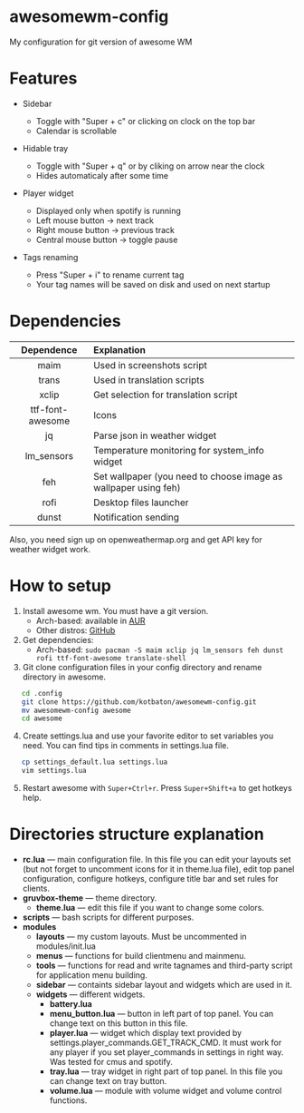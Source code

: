 # awesomewm-config
My configuration for git version of awesome WM

# Features
* Sidebar
    * Toggle with "Super + c" or clicking on clock on the top bar
    * Calendar is scrollable

* Hidable tray
    * Toggle with "Super + q" or by cliking on arrow near the clock
    * Hides automaticaly after some time

* Player widget
    * Displayed only when spotify is running
    * Left mouse button -> next track
    * Right mouse button -> previous track
    * Central mouse button -> toggle pause

* Tags renaming
    * Press "Super + i" to rename current tag
    * Your tag names will be saved on disk and used on next startup


# Dependencies
| Dependence | Explanation |
|:-------:|:-------|
| maim	| Used in screenshots script |
| trans | Used in translation scripts |
| xclip | Get selection for translation script |
| ttf-font-awesome | Icons |
| jq | Parse json in weather widget |
| lm_sensors | Temperature monitoring for system_info widget |
| feh | Set wallpaper (you need to choose image as wallpaper using feh) |
| rofi | Desktop files launcher |
| dunst | Notification sending |

Also, you need sign up on openweathermap.org and get API key for weather widget work.


# How to setup
1. Install awesome wm. You must have a git version.
	* Arch-based: available in [AUR](https://aur.archlinux.org/packages/awesome-git/)
    * Other distros: [GitHub](https://github.com/awesomeWM/awesome)
2. Get dependencies:
	* Arch-based: `sudo pacman -S maim xclip jq lm_sensors feh dunst rofi ttf-font-awesome translate-shell`
3. Git clone configuration files in your config  directory and rename directory in awesome.
```bash
   cd .config
   git clone https://github.com/kotbaton/awesomewm-config.git
   mv awesomewm-config awesome
   cd awesome
   ```
4. Create settings.lua and use your favorite editor to set variables you need. You can find tips in comments in settings.lua file.
```bash
   cp settings_default.lua settings.lua
   vim settings.lua
```
5. Restart awesome with `Super+Ctrl+r`. Press `Super+Shift+a` to get hotkeys help.


# Directories structure explanation
* **rc.lua** — main configuration file. In this file you can edit your layouts set (but not forget to uncomment icons for it in theme.lua file), edit top panel configuration, configure hotkeys, configure title bar and set rules for clients.
* **gruvbox-theme** — theme directory.
	* **theme.lua** — edit this file if you want to change some colors.
* **scripts** — bash scripts for different purposes.
* **modules**
	* **layouts** — my custom layouts. Must be uncommented in modules/init.lua
	* **menus** — functions for build clientmenu and mainmenu.
	* **tools** — functions for read and write tagnames and third-party script for application menu building.
    * **sidebar** — containts sidebar layout and widgets which are used in it.
	* **widgets** — different widgets.
		* **battery.lua**
		* **menu_button.lua** — button in left part of top panel. You can change text on this button in this file.
		* **player.lua** — widget which display text provided by settings.player_commands.GET_TRACK_CMD. It must work for any player if you set player_commands in settings in right way. Was tested for cmus and spotify.
		* **tray.lua** — tray widget in right part of top panel. In this file you can change text on tray button.
		* **volume.lua** — module with volume widget and volume control functions.

